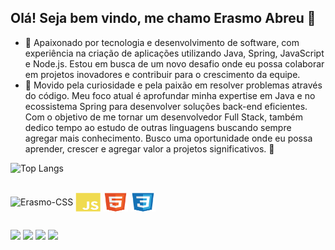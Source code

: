 ## Olá! Seja bem vindo, me chamo Erasmo Abreu 👋

- 🔭 Apaixonado por tecnologia e desenvolvimento de software, com experiência na criação de aplicações
 utilizando Java, Spring, JavaScript e Node.js. Estou em busca de um novo desafio onde eu possa colaborar em projetos inovadores e contribuir para o crescimento da equipe.
- 🌱 Movido pela curiosidade e pela paixão em resolver problemas através do código. Meu foco atual é aprofundar minha expertise em Java e no ecossistema Spring para desenvolver soluções back-end eficientes. Com o objetivo de me tornar um desenvolvedor Full Stack, também dedico tempo ao estudo de outras linguagens buscando sempre agregar mais conhecimento. Busco uma oportunidade onde eu possa aprender, crescer e agregar valor a projetos significativos. 🚀

![Top Langs](https://github-readme-stats.vercel.app/api/top-langs/?username=ErasmoAbreu&layout=compact)
          
<div style="display: inline_block"><br>
  <img align="center" alt="Erasmo-CSS" height="40" width="50" src="https://cdn.jsdelivr.net/gh/devicons/devicon@latest/icons/java/java-original-wordmark.svg">
  <img align="center" alt="Erasmo-Js" height="30" width="40" src="https://raw.githubusercontent.com/devicons/devicon/master/icons/javascript/javascript-plain.svg">
  <img align="center" alt="Erasmo-HTML" height="30" width="40" src="https://raw.githubusercontent.com/devicons/devicon/master/icons/html5/html5-original.svg">
  <img align="center" alt="Erasmo-CSS" height="30" width="40" src="https://raw.githubusercontent.com/devicons/devicon/master/icons/css3/css3-original.svg">
</div>

##

<div> 
  <a href="https://www.instagram.com/erasmoabreu1/" target="_blank"><img src="https://img.shields.io/badge/Instagram-E4405F?style=for-the-badge&logo=instagram&logoColor=white" target="_blank"></a>
 	<a href="https://www.twitch.tv/erasmochico" target="_blank"><img src="https://img.shields.io/badge/Twitch-9146FF?style=for-the-badge&logo=twitch&logoColor=white" target="_blank"></a>
  <a href = "mailto:erasmoabreu1@gmail.com"><img src="https://img.shields.io/badge/Gmail-D14836?style=for-the-badge&logo=gmail&logoColor=white" target="_blank"></a>
  <a href="https://www.linkedin.com/in/erasmo-abreu/" target="_blank"><img src="https://img.shields.io/badge/-LinkedIn-%230077B5?style=for-the-badge&logo=linkedin&logoColor=white" target="_blank"></a> 
  
</div>
